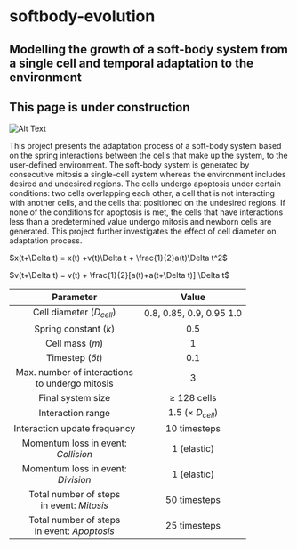 # softbody-evolution
## **Modelling the growth of a soft-body system from a single cell and temporal adaptation to the environment**

## This page is under construction  
![Alt Text](https://media4.giphy.com/media/SZQBPO4NqHkh6wmdXk/giphy.gif)

This project presents the adaptation process of a soft-body system based on the spring interactions between the cells that make up the system, to the user-defined environment. The soft-body system is generated by consecutive mitosis a single-cell system whereas the environment includes desired and undesired regions. The cells undergo apoptosis under certain conditions: two cells overlapping each other, a cell that is not interacting with another cells, and the cells that positioned on the undesired regions. If none of the conditions for apoptosis is met, the cells that have interactions less than a predetermined value undergo mitosis and newborn cells are generated. This project further investigates the effect of cell diameter on adaptation process. 


$x(t+\Delta t) = x(t) +v(t)\Delta t + \frac{1}{2}a(t)\Delta t^2$

$v(t+\Delta t) = v(t) + \frac{1}{2}[a(t)+a(t+\Delta t)] \Delta t$

|   Parameter   |     Value     |
| :---: | :---: |
| Cell diameter $(D_{cell})$ | 0.8, 0.85, 0.9, 0.95 1.0  |
| Spring constant $(k)$      | 0.5  |
| Cell mass $(m)$            | 1  |
| Timestep $(\delta t)$      | 0.1 |
| Max. number of interactions<br />to undergo mitosis  | 3 |
| Final system size      | $\geq$ 128 cells  |
| Interaction range      | 1.5 $(\times$ $D_{cell})$  |
| Interaction update frequency       | 10 timesteps  |
| Momentum loss in event:<br />*Collision* | 1 (elastic)  |
| Momentum loss in event:<br />*Division* | 1 (elastic)  |
| Total number of steps<br />in event: *Mitosis* | 50 timesteps  |
| Total number of steps<br />in event: *Apoptosis* | 25 timesteps  |




